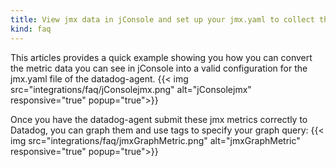 ```yaml
---
title: View jmx data in jConsole and set up your jmx.yaml to collect them
kind: faq
---
```



This articles provides a quick example showing you how you can convert the metric data you can see in jConsole into a valid configuration for the jmx.yaml file of the datadog-agent.
{{< img src="integrations/faq/jConsolejmx.png" alt="jConsolejmx" responsive="true" popup="true">}}

Once you have the datadog-agent submit these jmx metrics correctly to Datadog, you can graph them and use tags to specify your graph query:
{{< img src="integrations/faq/jmxGraphMetric.png" alt="jmxGraphMetric" responsive="true" popup="true">}}